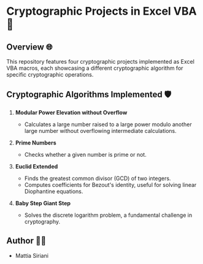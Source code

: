# Cryptographic Projects in Excel VBA 🔐

## Overview 🌐

This repository features four cryptographic projects implemented as Excel VBA macros, each showcasing a different cryptographic algorithm for specific cryptographic operations.

## Cryptographic Algorithms Implemented 🛡️

1. **Modular Power Elevation without Overflow**
   - Calculates a large number raised to a large power modulo another large number without overflowing intermediate calculations.

2. **Prime Numbers**
   - Checks whether a given number is prime or not.

3. **Euclid Extended**
   - Finds the greatest common divisor (GCD) of two integers.
   - Computes coefficients for Bezout's identity, useful for solving linear Diophantine equations.

4. **Baby Step Giant Step**
   - Solves the discrete logarithm problem, a fundamental challenge in cryptography.

## Author 👨‍💻

- Mattia Siriani